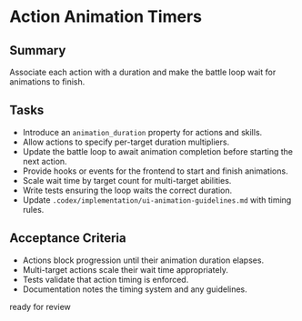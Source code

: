 # Action Animation Timers

## Summary
Associate each action with a duration and make the battle loop wait for animations to finish.

## Tasks
- Introduce an `animation_duration` property for actions and skills.
- Allow actions to specify per-target duration multipliers.
- Update the battle loop to await animation completion before starting the next action.
- Provide hooks or events for the frontend to start and finish animations.
- Scale wait time by target count for multi-target abilities.
- Write tests ensuring the loop waits the correct duration.
- Update `.codex/implementation/ui-animation-guidelines.md` with timing rules.

## Acceptance Criteria
- Actions block progression until their animation duration elapses.
- Multi-target actions scale their wait time appropriately.
- Tests validate that action timing is enforced.
- Documentation notes the timing system and any guidelines.

ready for review
